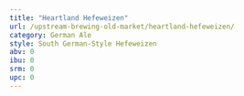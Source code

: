 ```yaml
---
title: "Heartland Hefeweizen"
url: /upstream-brewing-old-market/heartland-hefeweizen/
category: German Ale
style: South German-Style Hefeweizen
abv: 0
ibu: 0
srm: 0
upc: 0
---
```


